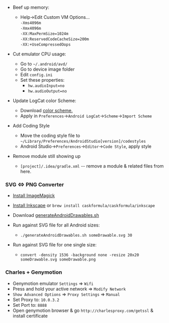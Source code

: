 - Beef up memory:
  - Help->Edit Custom VM Options... <br>
  `-Xms4096m` <br>
  `-Xmx4096m` <br>
  `-XX:MaxPermSize=1024m` <br>
  `-XX:ReservedCodeCacheSize=200m` <br>
  `-XX:+UseCompressedOops` <br>

- Cut emulator CPU usage:
  - Go to `~/.android/avd/`
  - Go to device image folder
  - Edit `config.ini`
  - Set these properties:
     - `hw.audioInput=no`
     - `hw.audioOutput=no`

- Update LogCat color Scheme:
  - Download [color scheme.](https://github.com/seljabali/notes_to_self/blob/master/files/Darcula.icls)
  - Apply in `Preferences`->`Android LogCat`->`Scheme`->`Import Scheme`

- Add Coding Style
  - Move the coding style file to `~/Library/Preferences/AndroidStudio[version]/codestyles`
  - Android Studio->`Preferences`->`Editor`->`Code Style`, apply style
  
- Remove module still showing up
  - `[project]/.idea/gradle.xml` -- remove a module & related files from here.

### SVG <=> PNG Converter

- [Install ImageMagick](http://www.imagemagick.org/script/index.php)
- [Install Inkscape](https://inkscape.org/en/download/mac-os/) or `brew install caskformula/caskformula/inkscape`
- Download [generateAndroidDrawables.sh](https://gist.github.com/tntclaus/18f4fe7e8540f1cb283d2c7d8ad21d69)

- Run against SVG file for all Android sizes:
  - `./generateAndroidDrawables.sh someDrawable.svg 30`
- Run against SVG file for one single size:
  - `convert -density 1536 -background none -resize 20x20 someDrawable.svg someDrawable.png`

### Charles + Genymotion

- Genymotion emulator `Settings` => `Wifi`
- Press and hold your active network => `Modify Network`
- `Show Advanced Options` => `Proxy Settings` => `Manual`
- Set Proxy to: `10.0.3.2`
- Set Port to: `8888`
- Open genymotion browser & go `http://charlesproxy.com/getssl` & install certificate

